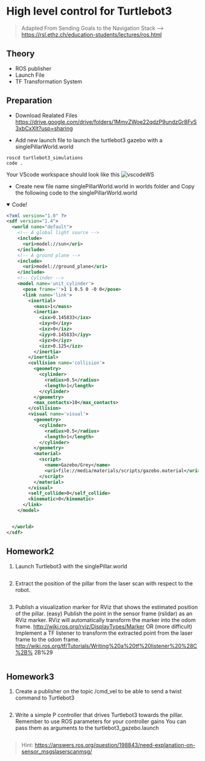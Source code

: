 # High level control for Turtlebot3
>Adapted From Sending Goals to the Navigation Stack --> https://rsl.ethz.ch/education-students/lectures/ros.html

## Theory
- ROS publisher
- Launch File
- TF Transformation System 

## Preparation
- Download Realated Files
https://drive.google.com/drive/folders/1MmvZWoe22qdzP9undzGr8FvS3xbCxXlt?usp=sharing


- Add new launch file to launch the turtlebot3 gazebo with a singlePillarWorld.world

```
roscd turtlebot3_simulations
code .
```
Your VScode workspace should look like this
![vscodeWS](https://user-images.githubusercontent.com/55285546/124456445-a87d1e80-ddc5-11eb-93b4-8b954f5297aa.png)

- Create new file name singlePillarWorld.world in worlds folder and Copy the following code to the singlePillarWorld.world

<details open>
<summary>Code!</summary>

```xml
<?xml version="1.0" ?>
<sdf version="1.4">
  <world name="default">
    <!-- A global light source -->
    <include>
      <uri>model://sun</uri>
    </include>
    <!-- A ground plane -->
    <include>
      <uri>model://ground_plane</uri>
    </include>
    <!-- Cylinder -->
    <model name='unit_cylinder'>
      <pose frame=''>1 1 0.5 0 -0 0</pose>
      <link name='link'>
        <inertial>
          <mass>1</mass>
          <inertia>
            <ixx>0.145833</ixx>
            <ixy>0</ixy>
            <ixz>0</ixz>
            <iyy>0.145833</iyy>
            <iyz>0</iyz>
            <izz>0.125</izz>
          </inertia>
        </inertial>
        <collision name='collision'>
          <geometry>
            <cylinder>
              <radius>0.5</radius>
              <length>1</length>
            </cylinder>
          </geometry>
          <max_contacts>10</max_contacts>
        </collision>
        <visual name='visual'>
          <geometry>
            <cylinder>
              <radius>0.5</radius>
              <length>1</length>
            </cylinder>
          </geometry>
          <material>
            <script>
              <name>Gazebo/Grey</name>
              <uri>file://media/materials/scripts/gazebo.material</uri>
            </script>
          </material>
        </visual>
        <self_collide>0</self_collide>
        <kinematic>0</kinematic>
      </link>
    </model>


  </world>
</sdf>
```
</details>


## Homework2
1. Launch Turtlebot3 with the singlePillar.world

```
```

2. Extract the position of the pillar from the laser scan with respect to the robot.
```
```

3. Publish a visualization marker for RViz that shows the estimated position of the pillar.
(easy) Publish the point in the sensor frame (rslidar) as an RViz marker. RViz
will automatically transform the marker into the odom frame.
http://wiki.ros.org/rviz/DisplayTypes/Marker
OR
(more difficult) Implement a TF listener to transform the extracted point from
the laser frame to the odom frame.
http://wiki.ros.org/tf/Tutorials/Writing%20a%20tf%20listener%20%28C%2B%
2B%29
```
```


## Homework3


1. Create a publisher on the topic /cmd_vel to be able to send a twist command to Turtlebot3
```
```

2. Write a simple P controller that drives Turtlebot3 towards the pillar. 
Remember to use ROS parameters for your controller gains 
You can pass them as arguments to the turtlebot3_gazebo.launch
```
```





>Hint: https://answers.ros.org/question/198843/need-explanation-on-sensor_msgslaserscanmsg/

